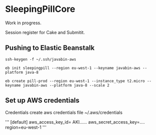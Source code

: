 # SleepingPillCore

Work in progress.

Session register for Cake and Submitit.

Pushing to Elastic Beanstalk
--------
```ssh-keygen -f ~/.ssh/javabin-aws```

```eb init sleepingpill --region eu-west-1 --keyname javabin-aws --platform java-8```

```eb create pill-prod --region eu-west-1 --instance_type t2.micro --keyname javabin-aws --platform java-8 --scale 2```

Set up AWS credentials
----------------------
Credentials
create aws credentials file ~/.aws/credentials

'''
[default]
aws_access_key_id= AKI......
aws_secret_access_key=....
region=eu-west-1
'''